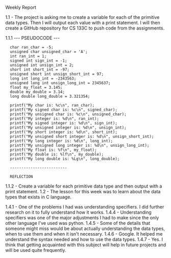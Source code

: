 Weekly Report

1.1 - The project is asking me to create a variable for each of the primitive data types.
      Then I will output each value with a print statement.
      I will then create a GitHub repository for CS 133C to push code from the assignments.
      
1.1.1      --- PSEUDOCODE ---

      char ran_char = -5;
      unsigned char unsigned_char = 'A';
      int ran_int = 1;
      signed int sign_int = -1;
      unsigned int unsign_int = 2;
      short int short_int = -97;
      unsigned short int unsign_short_int = 97;
      long int long_int = -2343563;
      unsigned long int unsign_long_int = 2345637;
      float my_float = 3.145;
      double my_double = 3.14;
      long double long_double = 3.321354;
      
      printf("My char is: %c\n", ran_char);
      printf("My signed char is: %c\n", signed_char);
      printf("My unsigned char is: %c\n", unsigned_char);
      printf("My integer is: %d\n", ran_int);
      printf("My signed integer is: %d\n", sign_int);
      printf("My unsigned integer is: %d\n", unsign_int);
      printf("My short integer is: %d\n", short_int);
      printf("My unsigned short integer is: %d\n", unsign_short_int);
      printf("My long integer is: %d\n", long_int);
      printf("My unsigned long integer is: %d\n", unsign_long_int);
      printf("My float is: %f\n", my_float);
      printf("My double is: %lf\n", my_double);
      printf("My long double is: %Lg\n", long_double);
      
      -------------------------
      
      REFLECTION
      
1.1.2 - Create a variable for each primitive data type and then output with a print statement.
1.2 - The lesson for this week was to learn about the data types that exists in C language.

1.4.1 - One of the problems I had was understanding specifiers. I did further research on it to fully understand
how it works.
1.4.4 - Understanding specifiers was one of the major adjustments I had to make since the only other language I've used
was python.
1.4.5 - Some of the details that someone might miss would be about actually understanding the data types, when to use them
and when it isn't necessary.
1.4.6 - Google. It helped me understand the syntax needed and how to use the data types.
1.4.7 - Yes. I think that getting acquainted with this subject will help in future projects and will be used quite frequently.
